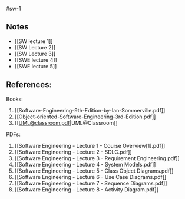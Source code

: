 
#sw-1
## Notes
* [[SW lecture 1]]
* [[SW Lecture 2]]
* [[SW Lecture 3]]
* [[SWE lecture 4]]
* [[SWE lecture 5]]
## References:
Books:
1. [[Software-Engineering-9th-Edition-by-Ian-Sommerville.pdf]]
2. [[Object-oriented-Software-Engineering-3rd-Edition.pdf]]
3. [[UML@classroom.pdf|UML@Classroom]]

PDFs:
1. [[Software Engineering - Lecture 1 - Course Overview[1].pdf]]
2. [[Software Engineering - Lecture 2 - SDLC.pdf]]
3. [[Software Engineering - Lecture 3 - Requirement Engineering.pdf]]
4. [[Software Engineering - Lecture 4 - System Models.pdf]]
5. [[Software Engineering - Lecture 5 - Class Object Diagrams.pdf]]
6. [[Software Engineering - Lecture 6 - Use Case Diagrams.pdf]]
7. [[Software Engineering - Lecture 7 - Sequence Diagrams.pdf]]
8. [[Software Engineering - Lecture 8 - Activity Diagram.pdf]]